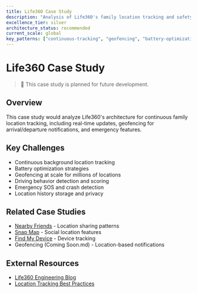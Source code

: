 ```yaml
---
title: Life360 Case Study
description: "Analysis of Life360's family location tracking and safety platform"
excellence_tier: silver
architecture_status: recommended
current_scale: global
key_patterns: ["continuous-tracking", "geofencing", "battery-optimization"]
---
```


# Life360 Case Study

> 🚧 This case study is planned for future development.

## Overview
This case study would analyze Life360's architecture for continuous family location tracking, including real-time updates, geofencing for arrival/departure notifications, and emergency features.

## Key Challenges
- Continuous background location tracking
- Battery optimization strategies
- Geofencing at scale for millions of locations
- Driving behavior detection and scoring
- Emergency SOS and crash detection
- Location history storage and privacy

## Related Case Studies
- [Nearby Friends](nearby-friends.md) - Location sharing patterns
- [Snap Map](snap-map.md) - Social location features
- [Find My Device](find-my-device.md) - Device tracking
- Geofencing (Coming Soon.md) - Location-based notifications

## External Resources
- [Life360 Engineering Blog](https://life360.engineering/)
- [Location Tracking Best Practices](https://www.life360.com/privacy-policy/)